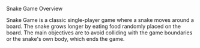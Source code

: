 Snake Game Overview

Snake Game is a classic single-player game where a snake moves around a board. The snake grows longer by eating food randomly placed on the board. The main objectives are to avoid colliding with the game boundaries or the snake's own body, which ends the game.

